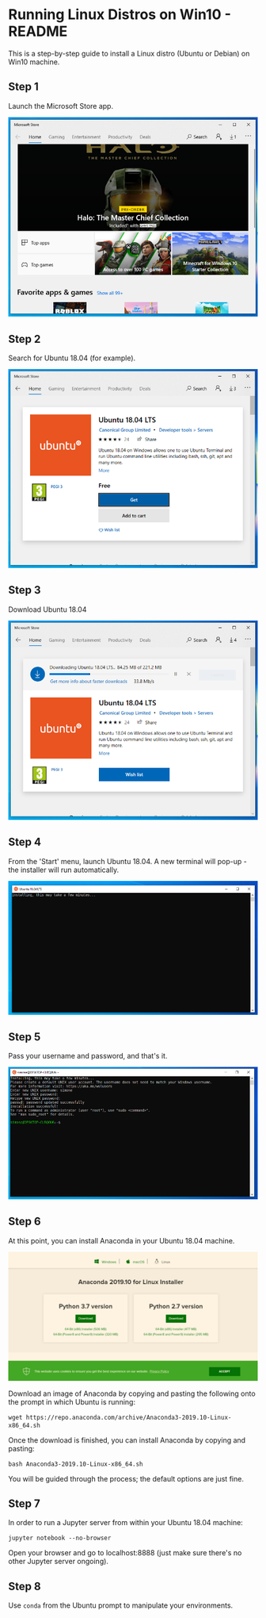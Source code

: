 Running Linux Distros on Win10 - README
=======================================

This is a step-by-step guide to install a Linux distro (Ubuntu or Debian) on Win10 machine.

Step 1
------

Launch the Microsoft Store app.

![](images/_0.png)


Step 2
------

Search for Ubuntu 18.04 (for example).

![](images/_1.png)


Step 3
------

Download Ubuntu 18.04

![](images/_2.png)


Step 4
------

From the 'Start' menu, launch Ubuntu 18.04. A new terminal will pop-up - the installer will run automatically.

![](images/_3.png)


Step 5
------

Pass your username and password, and that's it.

![](images/_4.png)


Step 6
------

At this point, you can install Anaconda in your Ubuntu 18.04 machine.

![](images/_5.png)

Download an image of Anaconda by copying and pasting the following onto the prompt in which Ubuntu is running:

    wget https://repo.anaconda.com/archive/Anaconda3-2019.10-Linux-x86_64.sh

Once the download is finished, you can install Anaconda by copying and pasting: 

    bash Anaconda3-2019.10-Linux-x86_64.sh

You will be guided through the process; the default options are just fine.


Step 7
------

In order to run a Jupyter server from within your Ubuntu 18.04 machine:

    jupyter notebook --no-browser

Open your browser and go to localhost:8888 (just make sure there's no other Jupyter server ongoing).


Step 8
------

Use `conda` from the Ubuntu prompt to manipulate your environments.
